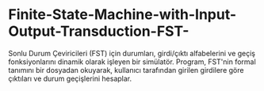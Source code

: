 # Finite-State-Machine-with-Input-Output-Transduction-FST-
Sonlu Durum Çeviricileri (FST) için durumları, girdi/çıktı alfabelerini ve geçiş fonksiyonlarını dinamik olarak işleyen bir simülatör. Program, FST'nin formal tanımını bir dosyadan okuyarak, kullanıcı tarafından girilen girdilere göre çıktıları ve durum geçişlerini hesaplar.
